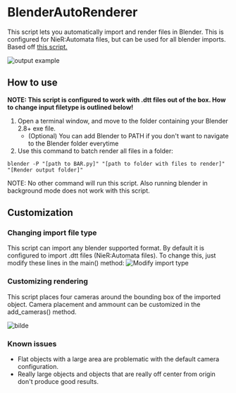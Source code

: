 # BlenderAutoRenderer

This script lets you automatically import and render files in Blender. 
This is configured for NieR:Automata files, but can be used for all blender imports. 
Based off [this script.](https://gist.github.com/der-Daniel/cfc93a4661f47e66bfd4ebd81efbb943)

![output example](https://user-images.githubusercontent.com/36818485/123545506-a3322b00-d758-11eb-90e6-36227326429d.png)

## How to use 

**NOTE: This script is configured to work with .dtt files out of the box. How to change input filetype is outlined below!**

1. Open a terminal window, and move to the folder containing your Blender 2.8+ exe file.
    - (Optional) You can add Blender to PATH if you don't want to navigate to the Blender folder everytime
2. Use this command to batch render all files in a folder:
```
blender -P "[path to BAR.py]" "[path to folder with files to render]" "[Render output folder]"
```

NOTE: No other command will run this script. Also running blender in background mode does not work with this script.

## Customization

### Changing import file type
This script can import any blender supported format. By default it is configured to import .dtt files (NieR:Automata files).
To change this, just modify these lines in the main() method:
![Modify import type](https://user-images.githubusercontent.com/36818485/123545554-e2607c00-d758-11eb-901c-b8b6b10e6e1f.png)

### Customizing rendering
This script places four cameras around the bounding box of the imported object. 
Camera placement and ammount can be customized in the add_cameras() method.

![bilde](https://user-images.githubusercontent.com/36818485/123545662-70d4fd80-d759-11eb-8357-763721bac528.png)

### Known issues

- Flat objects with a large area are problematic with the default camera configuration.
- Really large objects and objects that are really off center from origin don't produce good results.
